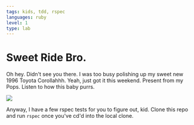 ```yaml
---
tags: kids, tdd, rspec
languages: ruby
level: 1
type: lab
---
```


# Sweet Ride Bro.

Oh hey. Didn't see you there. I was too busy polishing up my sweet new 1996 Toyota Corollahhh. Yeah, just got it this weekend. Present from my Pops. Listen to how this baby purrs.

<img src="http://i189.photobucket.com/albums/z269/a1veedubber/My%20old%20cars/Gradphoto-1.jpg">

Anyway, I have a few rspec tests for you to figure out, kid. Clone this repo and run `rspec` once you've cd'd into the local clone.
